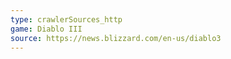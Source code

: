 ```yaml
---
type: crawlerSources_http
game: Diablo III
source: https://news.blizzard.com/en-us/diablo3
---
```

